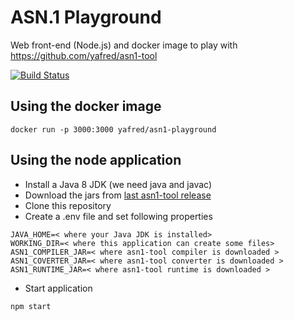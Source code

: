 # ASN.1 Playground

Web front-end (Node.js) and docker image to play with https://github.com/yafred/asn1-tool

[![Build Status](https://travis-ci.org/yafred/asn1-playground.svg?branch=master)](https://travis-ci.org/yafred/asn1-playground)


## Using the docker image

```
docker run -p 3000:3000 yafred/asn1-playground
```

## Using the node application

  * Install a Java 8 JDK (we need java and javac)
  * Download the jars from [last asn1-tool release](https://github.com/yafred/asn1-tool/releases) 
  * Clone this repository
  * Create a .env file and set following properties
  
```
JAVA_HOME=< where your Java JDK is installed>
WORKING_DIR=< where this application can create some files>
ASN1_COMPILER_JAR=< where asn1-tool compiler is downloaded >
ASN1_COVERTER_JAR=< where asn1-tool converter is downloaded >
ASN1_RUNTIME_JAR=< where asn1-tool runtime is downloaded >
``` 

  * Start application 
 
```
npm start
```

